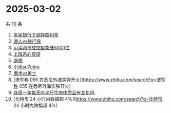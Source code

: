 # 2025-03-02

共 10 条

<!-- BEGIN -->
<!-- 最后更新时间 Sun Mar 02 2025 04:10:23 GMT+0800 (China Standard Time) -->

1. [多家银行下调存款利率](https://www.zhihu.com/search?q=多家银行下调存款利率)
1. [湖人vs独行侠](https://www.zhihu.com/search?q=湖人vs独行侠)
1. [沪深两市成交额突破5000亿](https://www.zhihu.com/search?q=沪深两市成交额突破5000亿)
1. [上班恶心穿搭](https://www.zhihu.com/search?q=上班恶心穿搭)
1. [退税](https://www.zhihu.com/search?q=退税)
1. [小米su7ultra](https://www.zhihu.com/search?q=小米su7ultra)
1. [魔术vs勇士](https://www.zhihu.com/search?q=魔术vs勇士)
1. [澳军称 055 在悉尼外海实弹开火](https://www.zhihu.com/search?q=澳军称 055
   在悉尼外海实弹开火)
1. [连续一年每天吃半斤牛肉体质会有变化吗](https://www.zhihu.com/search?q=连续一年每天吃半斤牛肉体质会有变化吗)
1. [比特币 24 小时内跌幅超 4%](https://www.zhihu.com/search?q=比特币 24
   小时内跌幅超 4%)

<!-- END -->
